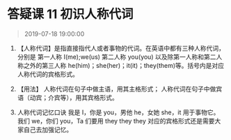 # 答疑课 11 初识人称代词

>2019-07-18 19:00:00

1. 【人称代词】是指直接指代人或者事物的代词。在英语中都有三种人称代词，分别是
第一人称 I(me);we(us)
第二人称 you(you)
以及除第一人称和第二人称之外的第三人称 he(him)；she(her)；it(it)；they(them)等。括号内是对应人称代词的宾格形式。

2. 【用法】
人称代词在句子中做主语，用其主格形式；
人称代词在句子中做宾语（动宾；介宾等），用其宾格形式。

3. 人称代词记忆口诀
我是 I，你是 you，男他 he，女她 she，it 用于事物它。
我们 we，你们 you，Ta 们要用 they they they
对应的宾格形式还是需要大家自己去加强记忆。
